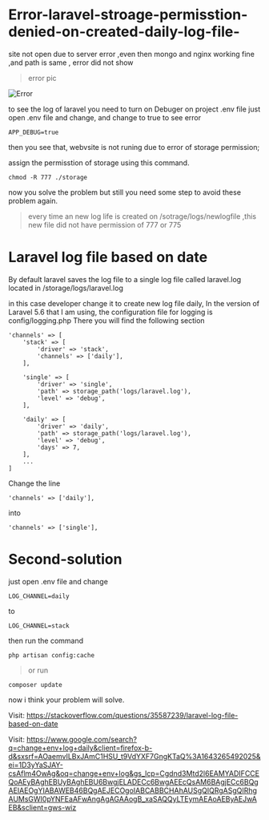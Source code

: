 # Error-laravel-stroage-permisstion-denied-on-created-daily-log-file-
site not open due to server error ,even then mongo and nginx working fine ,and path is same , error did not show 

>error pic

![Error ](https://user-images.githubusercontent.com/71556060/151309667-642fd8c1-afe4-4064-a87a-bb89a51947ad.png)


to see the log of laravel you need to turn on Debuger on project .env file
just open .env file and change, and change to true to see error
```
APP_DEBUG=true
```
then you see that, webvsite is not runing due to error of storage permission;

assign the permisstion of storage using this command.
```
chmod -R 777 ./storage
```
now you solve the problem but still you need some step to avoid these problem again.
>every time an new log life is created on /sotrage/logs/newlogfile ,this new file did not have permission of 777 or 775 

# Laravel log file based on date
By default laravel saves the log file to a single log file called laravel.log located in /storage/logs/laravel.log

in this case developer change it to create new log file daily, 
In the version of Laravel 5.6 that I am using, the configuration file for logging is config/logging.php
There you will find the following section
```
'channels' => [
    'stack' => [
        'driver' => 'stack',
        'channels' => ['daily'],
    ],

    'single' => [
        'driver' => 'single',
        'path' => storage_path('logs/laravel.log'),
        'level' => 'debug',
    ],

    'daily' => [
        'driver' => 'daily',
        'path' => storage_path('logs/laravel.log'),
        'level' => 'debug',
        'days' => 7,
    ],
    ...
]
```

Change the line
```
'channels' => ['daily'],
```
into
```
'channels' => ['single'],
```
# Second-solution 

just open .env file and change
```
LOG_CHANNEL=daily
```
to
```
LOG_CHANNEL=stack
```
then run the command
```
php artisan config:cache
```

>or run
``` 
composer update
```

now i think your problem will solve.


Visit: https://stackoverflow.com/questions/35587239/laravel-log-file-based-on-date

Visit: https://www.google.com/search?q=change+env+log+daily&client=firefox-b-d&sxsrf=AOaemvILBxJAmC1HSU_t9VdYXF7GngKTaQ%3A1643265492025&ei=1D3yYaSJAY-csAflm4OwAg&oq=change+env+log&gs_lcp=Cgdnd3Mtd2l6EAMYADIFCCEQoAEyBAghEBUyBAghEBU6BwgjELADECc6BwgAEEcQsAM6BAgjECc6BQgAEIAEOgYIABAWEB46BQgAEJECOgoIABCABBCHAhAUSgQIQRgASgQIRhgAUMsGWI0pYNFEaAFwAngAgAGAAogB_xaSAQQyLTEymAEAoAEByAEJwAEB&sclient=gws-wiz



